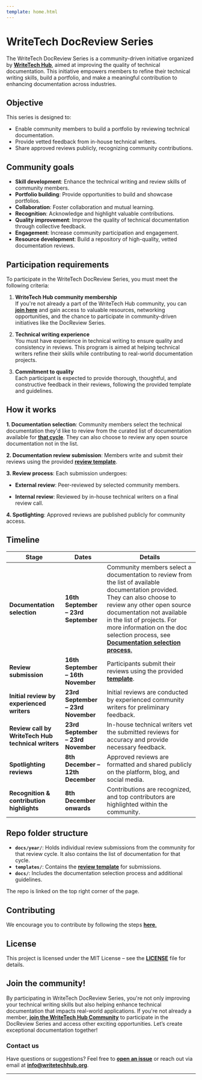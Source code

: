 ```yaml
---
template: home.html
---
```

# WriteTech DocReview Series

The WriteTech DocReview Series is a community-driven initiative organized by [**WriteTech Hub**](https://writetechhub.org/), aimed at improving the quality of technical documentation. This initiative empowers members to refine their technical writing skills, build a portfolio, and make a meaningful contribution to enhancing documentation across industries.

## Objective

This series is designed to:

- Enable community members to build a portfolio by reviewing technical documentation.
- Provide vetted feedback from in-house technical writers.
- Share approved reviews publicly, recognizing community contributions.


## Community goals

- **Skill development**: Enhance the technical writing and review skills of community members.
- **Portfolio building**: Provide opportunities to build and showcase portfolios.
- **Collaboration**: Foster collaboration and mutual learning.
- **Recognition**: Acknowledge and highlight valuable contributions.
- **Quality improvement**: Improve the quality of technical documentation through collective feedback.
- **Engagement**: Increase community participation and engagement.
- **Resource development**: Build a repository of high-quality, vetted documentation reviews.


## Participation requirements

To participate in the WriteTech DocReview Series, you must meet the following criteria:

1. **WriteTech Hub community membership**  
   If you're not already a part of the WriteTech Hub community, you can [**join here**](https://writetechhub.org/our-community/) and gain access to valuable resources, networking opportunities, and the chance to participate in community-driven initiatives like the DocReview Series.

2. **Technical writing experience**  
   You must have experience in technical writing to ensure quality and consistency in reviews. This program is aimed at helping technical writers refine their skills while contributing to real-world documentation projects.

3. **Commitment to quality**  
   Each participant is expected to provide thorough, thoughtful, and constructive feedback in their reviews, following the provided template and guidelines.


## How it works

**1. Documentation selection**: Community members select the technical documentation they'd like to review from the curated list of documentation available for [**that cycle**](https://writetech-doc-review.super-dust-84a2.workers.dev/2025/docs/open-source-docs-2025/). They can also choose to review any open source documentation not in the list.

**2. Documentation review submission**: Members write and submit their reviews using the provided [**review template**](https://writetech-doc-review.super-dust-84a2.workers.dev/review-template/).

**3. Review process**: Each submission undergoes:

   - **External review**: Peer-reviewed by selected community members.

   - **Internal review**: Reviewed by in-house technical writers on a final review call.

**4. Spotlighting**: Approved reviews are published publicly for community access.


## Timeline

| **Stage**                               | **Dates**                        | **Details**                                                                                               |
|-----------------------------------------|----------------------------------|-----------------------------------------------------------------------------------------------------------|
| **Documentation selection**             | **16th September – 23rd September** | Community members select a documentation to review from the list of available documentation provided. They can also choose to review any other open source documentation not available in the list of projects. For more information on the doc selection process, see [**Documentation selection process**.](https://writetech-doc-review.super-dust-84a2.workers.dev/doc-selection-process/)    |
| **Review submission**                   | **16th September – 16th November** | Participants submit their reviews using the provided [**template**](https://writetech-doc-review.super-dust-84a2.workers.dev/review-template/). |
| **Initial review by experienced writers**| **23rd September – 23rd November** | Initial reviews are conducted by experienced community writers for preliminary feedback.                   |
| **Review call by WriteTech Hub technical writers**| **23rd September – 23rd November**      | In-house technical writers vet the submitted reviews for accuracy and provide necessary feedback.          |
| **Spotlighting reviews**           | **8th December – 12th December**     | Approved reviews are formatted and shared publicly on the platform, blog, and social media.                |
| **Recognition & contribution highlights**| **8th December onwards**           | Contributions are recognized, and top contributors are highlighted within the community.                  |


## Repo folder structure

- **`docs/year/`**: Holds individual review submissions from the community for that review cycle. It also contains the list of documentation for that cycle.
- **`templates/`**: Contains the [**review template**](https://github.com/WriteTech-Hub/writetech-doc-review/blob/main/templates/review-template.md) for submissions.
- **`docs/`**: Includes the documentation selection process and additional guidelines.

The repo is linked on the top right corner of the page.

## Contributing

We encourage you to contribute by following the steps [**here**.](https://github.com/WriteTech-Hub/writetech-doc-review/blob/main/CONTRIBUTING.md)

## License

This project is licensed under the MIT License – see the [**LICENSE**](https://github.com/WriteTech-Hub/writetech-doc-review/blob/main/LICENSE) file for details.


## Join the community!

By participating in WriteTech DocReview Series, you're not only improving your technical writing skills but also helping enhance technical documentation that impacts real-world applications. If you're not already a member, [**join the WriteTech Hub Community**](https://writetechhub.org/our-community/) to participate in the DocReview Series and access other exciting opportunities. Let’s create exceptional documentation together!


### Contact us

Have questions or suggestions? Feel free to [**open an issue**](https://github.com/WriteTech-Hub/writetech-doc-review/issues) or reach out via email at [**info@writetechhub.org**](mailto:info@writetechhub.org).

---

